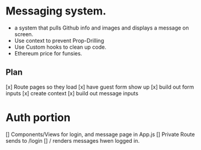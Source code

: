 # Messaging system.

- a system that pulls Github info and images and displays a message on screen.
- Use context to prevent Prop-Drilling
- Use Custom hooks to clean up code.
- Ethereum price for funsies.

## Plan

[x] Route pages so they load
[x] have guest form show up
[x] build out form inputs
[x] create context
[x] build out message inputs

# Auth portion

[] Components/Views for login, and message page in App.js
[] Private Route sends to /login
[] / renders messages hwen logged in.
